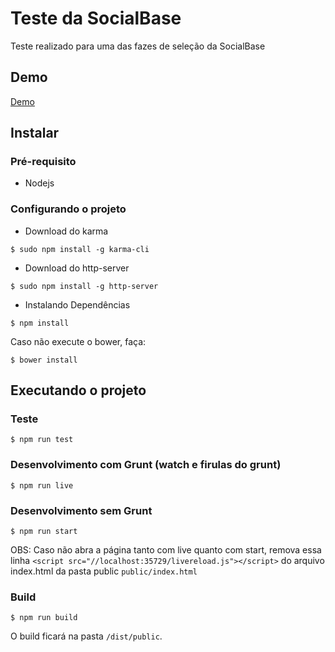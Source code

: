 # Teste da SocialBase

Teste realizado para uma das fazes de seleção da SocialBase

## Demo

[Demo](http://torto.github.io/socialbase/)

## Instalar

### Pré-requisito

 - Nodejs

 ### Configurando o projeto

 * Download do karma

`$ sudo npm install -g karma-cli`

* Download do http-server

`$ sudo npm install -g http-server`

* Instalando Dependências

`$ npm install`

Caso não execute o bower, faça:

`$ bower install`

## Executando o projeto

### Teste

`$ npm run test`

### Desenvolvimento com Grunt (watch e firulas do grunt)

`$ npm run live`

### Desenvolvimento sem  Grunt

`$ npm run start`

OBS: Caso não abra a página tanto com live quanto com start, remova essa linha `<script src="//localhost:35729/livereload.js"></script>` do arquivo index.html da pasta public `public/index.html`

### Build

`$ npm run build`

O build ficará na pasta `/dist/public`.

